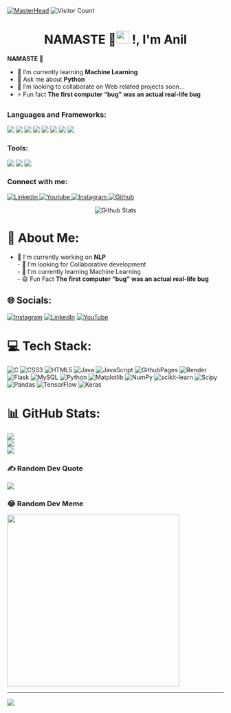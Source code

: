 [![MasterHead](https://www.inspiredbusinessmedia.com/wp-content/uploads/2020/09/Twilio.jpg)](https://rishavchanda.io)
![Visitor Count](https://profile-counter.glitch.me/{Anil951}/count.svg)
<h1 align="center">NAMASTE 🙏<img src="https://raw.githubusercontent.com/MartinHeinz/MartinHeinz/master/wave.gif" width="30px" height="30px"> !, I'm Anil</h1>



 **NAMASTE 🙏**
- 🌱 I’m currently learning **Machine Learning**
- 💬 Ask me about **Python**
- 📝 I’m looking to collaborate on Web related projects soon...
- ⚡ Fun fact **The first computer “bug" was an actual real-life bug**

</p>

<h3 align="left">Languages and Frameworks:</h3>
<p aligm="left">
<img src="https://img.shields.io/badge/Python-3776AB?style=for-the-badge&logo=python&logoColor=white" />
<img src="https://img.shields.io/badge/Java-ED8B00?style=for-the-badge&logo=openjdk&logoColor=white" />
<img src="https://img.shields.io/badge/C-00599C?style=for-the-badge&logo=c&logoColor=white" />
<img src="https://img.shields.io/badge/HTML5-E34F26?style=for-the-badge&logo=html5&logoColor=white" />
<img src="https://img.shields.io/badge/CSS3-1572B6?style=for-the-badge&logo=css3&logoColor=white" />
<img src="https://img.shields.io/badge/JavaScript-323330?style=for-the-badge&logo=javascript&logoColor=F7DF1E" />
<img src="https://img.shields.io/badge/Flask-000000?style=for-the-badge&logo=flask&logoColor=white" />
<img src="https://img.shields.io/badge/MySQL-00000F?style=for-the-badge&logo=mysql&logoColor=white" />

  
</p>

<h3 align="left">Tools:</h3>
<p aligm="left">
<img src="https://img.shields.io/badge/Visual_Studio_Code-0078D4?style=for-the-badge&logo=visual%20studio%20code&logoColor=white" />
<img src="https://img.shields.io/badge/Windows-0078D6?style=for-the-badge&logo=windows&logoColor=white" />
<img src="https://img.shields.io/badge/Colab-F9AB00?style=for-the-badge&logo=googlecolab&color=525252" />
</p>


<h3 align="left">Connect with me:</h3>
<p align="left">
<div id="badges">
  <a href="https://www.linkedin.com/in/anilkumar-borige-b6576a234/">
    <img src="https://img.shields.io/badge/linkedin%20-%230077B5.svg?&amp;style=for-the-badge&amp;logo=linkedin&amp;logoColor=white" alt="Linkedin">
  </a>
  <a href="https://www.youtube.com/channel/UC5NPBrkNuF83MxaHtliC4zA">
    <img src="https://img.shields.io/badge/youtube-%23FF0000.svg?&amp;style=for-the-badge&amp;logo=youtube&amp;logoColor=white" alt="Youtube"/>
  </a>
  <a href="https://www.instagram.com/thisis__anil/">
    <img src="https://img.shields.io/badge/Instagram-E4405F?style=for-the-badge&logo=instagram&logoColor=white" alt="Instagram"/>
  </a>
  <a href="https://github.com/Anil951">
    <img src="https://img.shields.io/badge/GitHub-100000?style=for-the-badge&logo=github&logoColor=white" alt="Github"/>
  </a>
</div>



<p align="center">
        <img color="blue" src="https://raw.githubusercontent.com/mayhemantt/mayhemantt/Update/svg/Bottom.svg" alt="Github Stats" />
</p>


# 💫 About Me:
- 📝 I'm currently working on **NLP**<br>- 🤝 I'm looking for Collaborative development<br>- 🌱 I'm currently learning Machine Learning<br>- 😄 Fun Fact **The first computer “bug" was an actual real-life bug**


## 🌐 Socials:
[![Instagram](https://img.shields.io/badge/Instagram-%23E4405F.svg?logo=Instagram&logoColor=white)](https://instagram.com/thisis_anil) [![LinkedIn](https://img.shields.io/badge/LinkedIn-%230077B5.svg?logo=linkedin&logoColor=white)](https://linkedin.com/in/anilkumar-borige-b6576a234) [![YouTube](https://img.shields.io/badge/YouTube-%23FF0000.svg?logo=YouTube&logoColor=white)](https://youtube.com/@UC5NPBrkNuF83MxaHtliC4zA) 

# 💻 Tech Stack:
![C](https://img.shields.io/badge/c-%2300599C.svg?style=flat&logo=c&logoColor=white) ![CSS3](https://img.shields.io/badge/css3-%231572B6.svg?style=flat&logo=css3&logoColor=white) ![HTML5](https://img.shields.io/badge/html5-%23E34F26.svg?style=flat&logo=html5&logoColor=white) ![Java](https://img.shields.io/badge/java-%23ED8B00.svg?style=flat&logo=openjdk&logoColor=white) ![JavaScript](https://img.shields.io/badge/javascript-%23323330.svg?style=flat&logo=javascript&logoColor=%23F7DF1E) ![GithubPages](https://img.shields.io/badge/github%20pages-121013?style=flat&logo=github&logoColor=white) ![Render](https://img.shields.io/badge/Render-%46E3B7.svg?style=flat&logo=render&logoColor=white) ![Flask](https://img.shields.io/badge/flask-%23000.svg?style=flat&logo=flask&logoColor=white) ![MySQL](https://img.shields.io/badge/mysql-%2300000f.svg?style=flat&logo=mysql&logoColor=white) ![Python](https://img.shields.io/badge/python-3670A0?style=flat&logo=python&logoColor=ffdd54) ![Matplotlib](https://img.shields.io/badge/Matplotlib-%23ffffff.svg?style=flat&logo=Matplotlib&logoColor=black) ![NumPy](https://img.shields.io/badge/numpy-%23013243.svg?style=flat&logo=numpy&logoColor=white) ![scikit-learn](https://img.shields.io/badge/scikit--learn-%23F7931E.svg?style=flat&logo=scikit-learn&logoColor=white) ![Scipy](https://img.shields.io/badge/SciPy-%230C55A5.svg?style=flat&logo=scipy&logoColor=%white) ![Pandas](https://img.shields.io/badge/pandas-%23150458.svg?style=flat&logo=pandas&logoColor=white) ![TensorFlow](https://img.shields.io/badge/TensorFlow-%23FF6F00.svg?style=flat&logo=TensorFlow&logoColor=white) ![Keras](https://img.shields.io/badge/Keras-%23D00000.svg?style=flat&logo=Keras&logoColor=white)
# 📊 GitHub Stats:
![](https://github-readme-stats.vercel.app/api?username=Anil951&theme=highcontrast&hide_border=false&include_all_commits=false&count_private=false)<br/>
![](https://github-readme-streak-stats.herokuapp.com/?user=Anil951&theme=highcontrast&hide_border=false)<br/>
![](https://github-readme-stats.vercel.app/api/top-langs/?username=Anil951&theme=highcontrast&hide_border=false&include_all_commits=false&count_private=false&layout=compact)

### ✍️ Random Dev Quote
![](https://quotes-github-readme.vercel.app/api?type=horizontal&theme=radical)

### 😂 Random Dev Meme
<img src='https://randommeme-five.vercel.app/' style="height: 400px;"/>

---
[![](https://visitcount.itsvg.in/api?id=Anil951&icon=0&color=0)](https://visitcount.itsvg.in)


